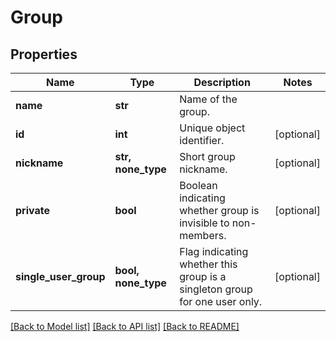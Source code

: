 # Group

## Properties
Name | Type | Description | Notes
------------ | ------------- | ------------- | -------------
**name** | **str** | Name of the group. | 
**id** | **int** | Unique object identifier. | [optional] 
**nickname** | **str, none_type** | Short group nickname. | [optional] 
**private** | **bool** | Boolean indicating whether group is invisible to non-members. | [optional] 
**single_user_group** | **bool, none_type** | Flag indicating whether this group is a singleton group for one user only. | [optional] 

[[Back to Model list]](../README.md#documentation-for-models) [[Back to API list]](../README.md#documentation-for-api-endpoints) [[Back to README]](../README.md)


